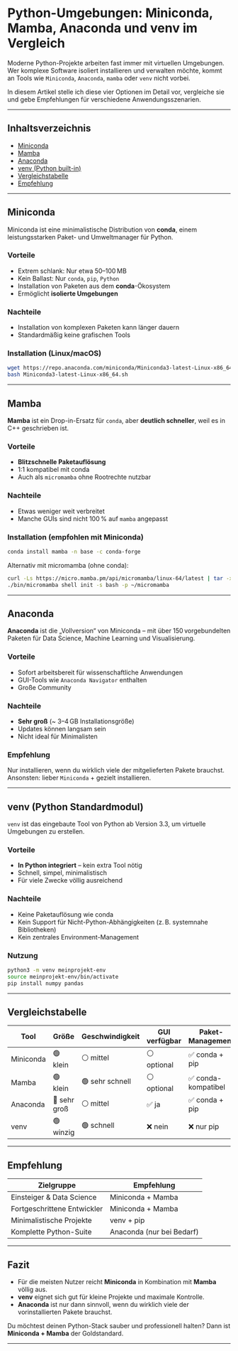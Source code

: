 # Python-Umgebungen: Miniconda, Mamba, Anaconda und venv im Vergleich

Moderne Python-Projekte arbeiten fast immer mit virtuellen Umgebungen. Wer komplexe Software isoliert installieren und verwalten möchte, kommt an Tools wie `Miniconda`, `Anaconda`, `mamba` oder `venv` nicht vorbei.

In diesem Artikel stelle ich diese vier Optionen im Detail vor, vergleiche sie und gebe Empfehlungen für verschiedene Anwendungsszenarien.

---

## Inhaltsverzeichnis

- [Miniconda](#miniconda)
- [Mamba](#mamba)
- [Anaconda](#anaconda)
- [venv (Python built-in)](#venv)
- [Vergleichstabelle](#vergleich)
- [Empfehlung](#empfehlung)

---

## Miniconda <a name="miniconda"></a>

Miniconda ist eine minimalistische Distribution von **conda**, einem leistungsstarken Paket- und Umweltmanager für Python. 

### Vorteile

- Extrem schlank: Nur etwa 50–100 MB
- Kein Ballast: Nur `conda`, `pip`, `Python`
- Installation von Paketen aus dem **conda**-Ökosystem
- Ermöglicht **isolierte Umgebungen**

### Nachteile

- Installation von komplexen Paketen kann länger dauern
- Standardmäßig keine grafischen Tools

### Installation (Linux/macOS)

```bash
wget https://repo.anaconda.com/miniconda/Miniconda3-latest-Linux-x86_64.sh
bash Miniconda3-latest-Linux-x86_64.sh
```

---

## Mamba <a name="mamba"></a>

**Mamba** ist ein Drop-in-Ersatz für `conda`, aber **deutlich schneller**, weil es in C++ geschrieben ist.

### Vorteile

- **Blitzschnelle Paketauflösung**
- 1:1 kompatibel mit conda
- Auch als `micromamba` ohne Rootrechte nutzbar

### Nachteile

- Etwas weniger weit verbreitet
- Manche GUIs sind nicht 100 % auf `mamba` angepasst

### Installation (empfohlen mit Miniconda)

```bash
conda install mamba -n base -c conda-forge
```

Alternativ mit micromamba (ohne conda):

```bash
curl -Ls https://micro.mamba.pm/api/micromamba/linux-64/latest | tar -xvj bin/micromamba
./bin/micromamba shell init -s bash -p ~/micromamba
```

---

## Anaconda <a name="anaconda"></a>

**Anaconda** ist die „Vollversion“ von Miniconda – mit über 150 vorgebundelten Paketen für Data Science, Machine Learning und Visualisierung.

### Vorteile

- Sofort arbeitsbereit für wissenschaftliche Anwendungen
- GUI-Tools wie `Anaconda Navigator` enthalten
- Große Community

### Nachteile

- **Sehr groß** (~ 3–4 GB Installationsgröße)
- Updates können langsam sein
- Nicht ideal für Minimalisten

### Empfehlung

Nur installieren, wenn du wirklich viele der mitgelieferten Pakete brauchst. Ansonsten: lieber `Miniconda` + gezielt installieren.

---

## venv (Python Standardmodul) <a name="venv"></a>

`venv` ist das eingebaute Tool von Python ab Version 3.3, um virtuelle Umgebungen zu erstellen.

### Vorteile

- **In Python integriert** – kein extra Tool nötig
- Schnell, simpel, minimalistisch
- Für viele Zwecke völlig ausreichend

### Nachteile

- Keine Paketauflösung wie conda
- Kein Support für Nicht-Python-Abhängigkeiten (z. B. systemnahe Bibliotheken)
- Kein zentrales Environment-Management

### Nutzung

```bash
python3 -m venv meinprojekt-env
source meinprojekt-env/bin/activate
pip install numpy pandas
```

---

## Vergleichstabelle <a name="vergleich"></a>

| Tool       | Größe     | Geschwindigkeit | GUI verfügbar | Paket-Management | Systemabhängige Pakete |
|------------|-----------|------------------|----------------|-------------------|-------------------------|
| Miniconda  | 🟢 klein   | ⚪ mittel         | ⚪ optional     | ✅ conda + pip     | ✅                      |
| Mamba      | 🟢 klein   | 🟢 sehr schnell   | ⚪ optional     | ✅ conda-kompatibel | ✅                      |
| Anaconda   | 🔴 sehr groß | ⚪ mittel       | ✅ ja           | ✅ conda + pip     | ✅                      |
| venv       | 🟢 winzig  | 🟢 schnell        | ❌ nein         | ❌ nur pip         | ❌                      |

---

## Empfehlung <a name="empfehlung"></a>

| Zielgruppe                   | Empfehlung               |
|-----------------------------|--------------------------|
| Einsteiger & Data Science   | Miniconda + Mamba        |
| Fortgeschrittene Entwickler | Miniconda + Mamba        |
| Minimalistische Projekte    | venv + pip               |
| Komplette Python-Suite      | Anaconda (nur bei Bedarf)|

---

## Fazit

- Für die meisten Nutzer reicht **Miniconda** in Kombination mit **Mamba** völlig aus.
- **venv** eignet sich gut für kleine Projekte und maximale Kontrolle.
- **Anaconda** ist nur dann sinnvoll, wenn du wirklich viele der vorinstallierten Pakete brauchst.

Du möchtest deinen Python-Stack sauber und professionell halten? Dann ist **Miniconda + Mamba** der Goldstandard.

---
